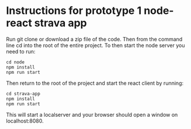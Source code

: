 # Instructions for prototype 1 node-react strava app


Run git clone or download a zip file of the code. Then from the command line cd into the root of the entire project.
To then start the node server you need to run:

```
cd node
npm install
npm run start
```
Then return to the root of the project and start the react client by running:

```
cd strava-app
npm install
npm run start
```
This will start a localserver and your browser should open a window
on localhost:8080. 
